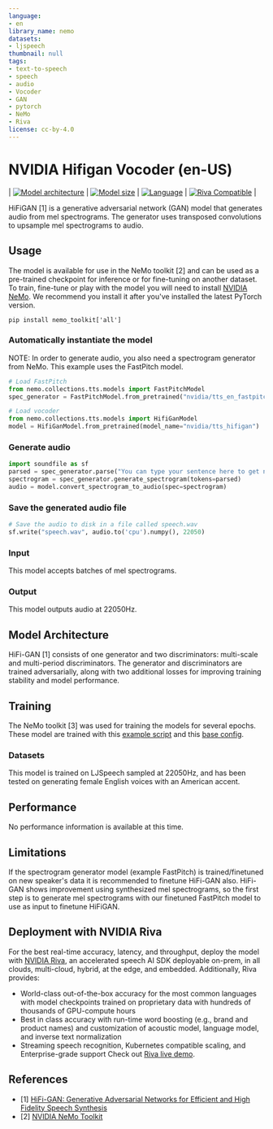 ```yaml
---
language:
- en
library_name: nemo
datasets:
- ljspeech
thumbnail: null
tags:
- text-to-speech
- speech
- audio
- Vocoder
- GAN
- pytorch
- NeMo
- Riva
license: cc-by-4.0
---
```

# NVIDIA Hifigan Vocoder (en-US)
<style>
img {
 display: inline;
}
</style>
| [![Model architecture](https://img.shields.io/badge/Model_Arch-HiFiGAN--GAN-lightgrey#model-badge)](#model-architecture)
| [![Model size](https://img.shields.io/badge/Params-85M-lightgrey#model-badge)](#model-architecture)
| [![Language](https://img.shields.io/badge/Language-en--US-lightgrey#model-badge)](#datasets)
| [![Riva Compatible](https://img.shields.io/badge/NVIDIA%20Riva-compatible-brightgreen#model-badge)](#deployment-with-nvidia-riva) |

HiFiGAN [1] is a generative adversarial network (GAN) model that generates audio from mel spectrograms. The generator uses transposed convolutions to upsample mel spectrograms to audio.
 
## Usage

The model is available for use in the NeMo toolkit [2] and can be used as a pre-trained checkpoint for inference or for fine-tuning on another dataset.
To train, fine-tune or play with the model you will need to install [NVIDIA NeMo](https://github.com/NVIDIA/NeMo). We recommend you install it after you've installed the latest PyTorch version.

```
pip install nemo_toolkit['all']
```

### Automatically instantiate the model

NOTE: In order to generate audio, you also need a spectrogram generator from NeMo. This example uses the FastPitch model.

```python
# Load FastPitch
from nemo.collections.tts.models import FastPitchModel
spec_generator = FastPitchModel.from_pretrained("nvidia/tts_en_fastpitch")

# Load vocoder
from nemo.collections.tts.models import HifiGanModel
model = HifiGanModel.from_pretrained(model_name="nvidia/tts_hifigan")
```

### Generate audio

```python
import soundfile as sf
parsed = spec_generator.parse("You can type your sentence here to get nemo to produce speech.")
spectrogram = spec_generator.generate_spectrogram(tokens=parsed)
audio = model.convert_spectrogram_to_audio(spec=spectrogram)
```

### Save the generated audio file

```python
# Save the audio to disk in a file called speech.wav
sf.write("speech.wav", audio.to('cpu').numpy(), 22050)
```

### Input

This model accepts batches of mel spectrograms.

### Output

This model outputs audio at 22050Hz.

## Model Architecture

HiFi-GAN [1] consists of one generator and two discriminators: multi-scale and multi-period discriminators. The generator and discriminators are trained adversarially, along with two additional losses for
improving training stability and model performance.

## Training

The NeMo toolkit [3] was used for training the models for several epochs. These model are trained with this [example script](https://github.com/NVIDIA/NeMo/blob/main/examples/tts/hifigan.py) and this [base config](https://github.com/NVIDIA/NeMo/blob/main/examples/tts/conf/hifigan/hifigan.yaml).

### Datasets

This model is trained on LJSpeech sampled at 22050Hz, and has been tested on generating female English voices with an American accent.

## Performance

No performance information is available at this time.

## Limitations

If the spectrogram generator model (example FastPitch) is trained/finetuned on new speaker's data it is recommended to finetune HiFi-GAN also. HiFi-GAN shows improvement using synthesized mel spectrograms, so the first step is to generate mel spectrograms with our finetuned FastPitch model to use as input to finetune HiFiGAN.

## Deployment with NVIDIA Riva

For the best real-time accuracy, latency, and throughput, deploy the model with [NVIDIA Riva](https://developer.nvidia.com/riva), an accelerated speech AI SDK deployable on-prem, in all clouds, multi-cloud, hybrid, at the edge, and embedded. 
Additionally, Riva provides: 
* World-class out-of-the-box accuracy for the most common languages with model checkpoints trained on proprietary data with hundreds of thousands of GPU-compute hours 
* Best in class accuracy with run-time word boosting (e.g., brand and product names) and customization of acoustic model, language model, and inverse text normalization 
* Streaming speech recognition, Kubernetes compatible scaling, and Enterprise-grade support 
Check out [Riva live demo](https://developer.nvidia.com/riva#demos).

## References

- [1] [HiFi-GAN: Generative Adversarial Networks for Efficient and High Fidelity Speech Synthesis](https://arxiv.org/abs/2010.05646)
- [2] [NVIDIA NeMo Toolkit](https://github.com/NVIDIA/NeMo)